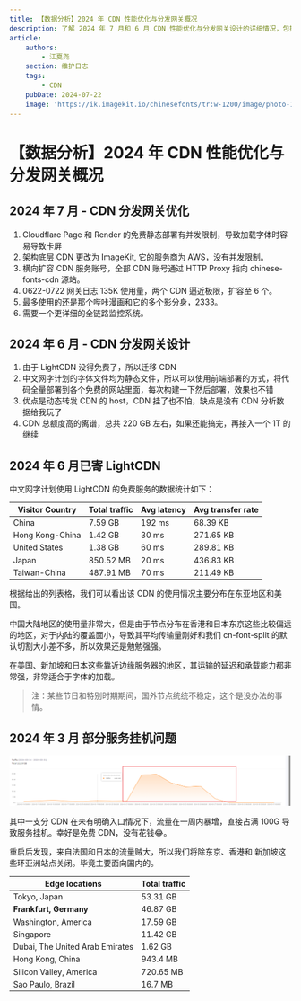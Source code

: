 ```yaml
---
title: 【数据分析】2024 年 CDN 性能优化与分发网关概况
description: 了解 2024 年 7 月和 6 月 CDN 性能优化与分发网关设计的详细情况，包括 Cloudflare Page 和 Render 的并发限制问题、架构底层 CDN 更改为 ImageKit、横向扩容 CDN 服务账号、全链路监控系统需求，以及 LightCDN 的使用数据统计和部分服务挂机问题。分析各地区的 CDN 使用情况和性能表现，特别是东亚和美国地区的流量分布和传输延迟。
article:
    authors:
        - 江夏尧
    section: 维护日志
    tags:
        - CDN
    pubDate: 2024-07-22
    image: 'https://ik.imagekit.io/chinesefonts/tr:w-1200/image/photo-1508804185872-d7badad00f7d.jfif'
---
```


# 【数据分析】2024 年 CDN 性能优化与分发网关概况

## 2024 年 7 月 - CDN 分发网关优化

1. Cloudflare Page 和 Render 的免费静态部署有并发限制，导致加载字体时容易导致卡屏
2. 架构底层 CDN 更改为 ImageKit, 它的服务商为 AWS，没有并发限制。
3. 横向扩容 CDN 服务账号，全部 CDN 账号通过 HTTP Proxy 指向 chinese-fonts-cdn 源站。
4. 0622-0722 网关日志 135K 使用量，两个 CDN 逼近极限，扩容至 6 个。
5. 最多使用的还是那个哔咔漫画和它的多个影分身，2333。
6. 需要一个更详细的全链路监控系统。

## 2024 年 6 月 - CDN 分发网关设计

1. 由于 LightCDN 没得免费了，所以迁移 CDN
2. 中文网字计划的字体文件均为静态文件，所以可以使用前端部署的方式，将代码全量部署到各个免费的网站里面，每次构建一下然后部署，效果也不错
3. 优点是动态转发 CDN 的 host，CDN 挂了也不怕，缺点是没有 CDN 分析数据给我玩了
4. CDN 总额度高的离谱，总共 220 GB 左右，如果还能搞完，再接入一个 1T 的继续

## 2024 年 6 月已寄 LightCDN

中文网字计划使用 LightCDN 的免费服务的数据统计如下：

| Visitor Country | Total traffic | Avg latency | Avg transfer rate |
| --------------- | ------------- | ----------- | ----------------- |
| China           | 7.59 GB       | 192 ms      | 68.39 KB          |
| Hong Kong-China | 1.42 GB       | 30 ms       | 271.65 KB         |
| United States   | 1.38 GB       | 60 ms       | 289.81 KB         |
| Japan           | 850.52 MB     | 20 ms       | 436.83 KB         |
| Taiwan-China    | 487.91 MB     | 70 ms       | 211.49 KB         |

根据给出的列表格，我们可以看出该 CDN 的使用情况主要分布在东亚地区和美国。

中国大陆地区的使用量非常大，但是由于节点分布在香港和日本东京这些比较偏远的地区，对于内陆的覆盖面小，导致其平均传输量刚好和我们 cn-font-split 的默认切割大小差不多，所以效果还是勉勉强强。

在美国、新加坡和日本这些靠近边缘服务器的地区，其运输的延迟和承载能力都非常强，非常适合于字体的加载。

> 注：某些节日和特别时期期间，国外节点统统不稳定，这个是没办法的事情。

## 2024 年 3 月 部分服务挂机问题

![Alt text](../../../../assets/202403_CDN.png)

其中一支分 CDN 在未有明确入口情况下，流量在一周内暴增，直接占满 100G 导致服务挂机。幸好是免费 CDN，没有花钱😂。

重启后发现，来自法国和日本的流量贼大，所以我们将除东京、香港和 新加坡这些环亚洲站点关闭。毕竟主要面向国内的。

| Edge locations                   | Total traffic |
|---------------------------------|---------------|
| Tokyo, Japan                    | 53.31 GB      |
| **Frankfurt, Germany**          | 46.87 GB      |
| Washington, America             | 17.59 GB      |
| Singapore                       | 11.42 GB      |
| Dubai, The United Arab Emirates | 1.62 GB       |
| Hong Kong, China                | 943.4 MB      |
| Silicon Valley, America         | 720.65 MB     |
| Sao Paulo, Brazil               | 16.7 MB       |
